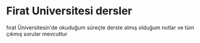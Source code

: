 # Firat Universitesi dersler
fırat Üniversitesin'de okuduğum süreçte derste almış olduğum notlar ve tüm çıkmış sorular mevcuttur
